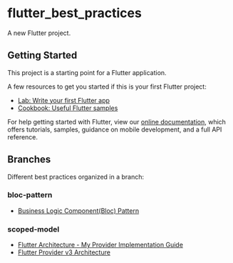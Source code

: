 # flutter_best_practices

A new Flutter project.

## Getting Started

This project is a starting point for a Flutter application.

A few resources to get you started if this is your first Flutter project:

- [Lab: Write your first Flutter app](https://flutter.dev/docs/get-started/codelab)
- [Cookbook: Useful Flutter samples](https://flutter.dev/docs/cookbook)

For help getting started with Flutter, view our
[online documentation](https://flutter.dev/docs), which offers tutorials,
samples, guidance on mobile development, and a full API reference.

## Branches

Different best practices organized in a branch:
### bloc-pattern
- [Business Logic Component(Bloc) Pattern](https://resocoder.com/2019/06/12/bloc-library-updated-painless-state-management-for-flutter/)

### scoped-model
- [Flutter Architecture - My Provider Implementation Guide](https://www.filledstacks.com/post/flutter-architecture-my-provider-implementation-guide)
- [Flutter Provider v3 Architecture](https://www.filledstacks.com/post/flutter-provider-v3-architecture/)
